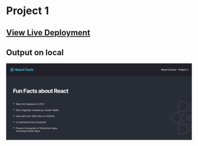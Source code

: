 # Project 1

## [View Live Deployment](https://vignesh-react-landing-page.netlify.app/)

## Output on local

![](./Project1.png)


